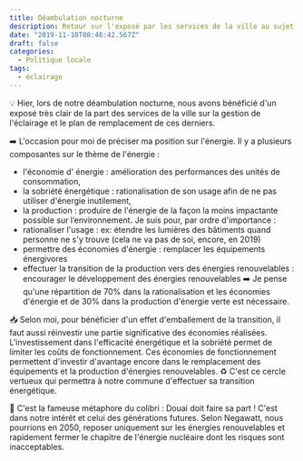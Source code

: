 ```yaml
---
title: Déambulation nocturne
description: Retour sur l'exposé par les services de la ville au sujet de l'éclairage.
date: "2019-11-10T08:46:42.567Z"
draft: false
categories:
  - Politique locale
tags:
  - éclairage
---
```


💡 Hier, lors de notre déambulation nocturne, nous avons bénéficié d'un exposé très clair de la part des services de la ville sur la gestion de l'éclairage et le plan de remplacement de ces derniers.

➡️ L'occasion pour moi de préciser ma position sur l'énergie.
Il y a plusieurs composantes sur le thème de l'énergie :

- l'économie d' énergie : amélioration des performances des unités de consommation,
- la sobriété énergétique : rationalisation de son usage afin de ne pas utiliser d'énergie inutilement,
- la production : produire de l'énergie de la façon la moins impactante possible sur l’environnement.
  Je suis pour, par ordre d'importance :
- rationaliser l'usage : ex: étendre les lumières des bâtiments quand personne ne s'y trouve (cela ne va pas de soi, encore, en 2019)
- permettre des économies d'énergie : remplacer les équipements énergivores
- effectuer la transition de la production vers des énergies renouvelables : encourager le développement des énergies renouvelables
  ➡️ Je pense qu'une répartition de 70% dans la rationalisation et les économies d'énergie et de 30% dans la production d'énergie verte est nécessaire.

📥 Selon moi, pour bénéficier d'un effet d'emballement de la transition, il faut aussi réinvestir une partie significative des économies réalisées. L'investissement dans l'efficacité énergétique et la sobriété permet de limiter les coûts de fonctionnement. Ces économies de fonctionnement permettent d'investir d'avantage encore dans le remplacement des équipements et la production d'énergies renouvelables.
♻️ C'est ce cercle vertueux qui permettra à notre commune d'effectuer sa transition énergétique.

🐣 C'est la fameuse métaphore du colibri : Douai doit faire sa part ! C'est dans notre intérêt et celui des générations futures. Selon Negawatt, nous pourrions en 2050, reposer uniquement sur les énergies renouvelables et rapidement fermer le chapitre de l'énergie nucléaire dont les risques sont inacceptables.
